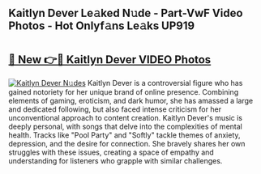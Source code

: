 ## Kaitlyn Dever Le𝚊ked N𝚞de - Part-VwF Video Photos - Hot Onlyf𝚊ns Le𝚊ks UP919

# <h2><a href="http://ac2438.deff.icu/?id=Kaitlyn+Dever">🔗 New 👉🔴 Kaitlyn Dever VIDEO Photos</a></h2>

[![Kaitlyn Dever N𝚞des](https://i.imgur.com/rIISA9y.gif)](http://ac2438.deff.icu/?id=Kaitlyn+Dever)
Kaitlyn Dever is a controversial figure who has gained notoriety for her unique brand of online presence. Combining elements of gaming, eroticism, and dark humor, she has amassed a large and dedicated following, but also faced intense criticism for her unconventional approach to content creation. Kaitlyn Dever's music is deeply personal, with songs that delve into the complexities of mental health. Tracks like "Pool Party" and "Softly" tackle themes of anxiety, depression, and the desire for connection. She bravely shares her own struggles with these issues, creating a space of empathy and understanding for listeners who grapple with similar challenges.
